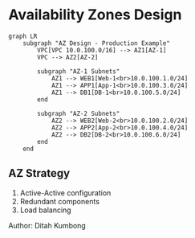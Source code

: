 # Availability Zones Design

```mermaid
graph LR
    subgraph "AZ Design - Production Example"
        VPC[VPC 10.0.100.0/16] --> AZ1[AZ-1]
        VPC --> AZ2[AZ-2]

        subgraph "AZ-1 Subnets"
            AZ1 --> WEB1[Web-1<br>10.0.100.1.0/24]
            AZ1 --> APP1[App-1<br>10.0.100.3.0/24]
            AZ1 --> DB1[DB-1<br>10.0.100.5.0/24]
        end

        subgraph "AZ-2 Subnets"
            AZ2 --> WEB2[Web-2<br>10.0.100.2.0/24]
            AZ2 --> APP2[App-2<br>10.0.100.4.0/24]
            AZ2 --> DB2[DB-2<br>10.0.100.6.0/24]
        end
    end
```

## AZ Strategy
1. Active-Active configuration
2. Redundant components
3. Load balancing

Author: Ditah Kumbong
